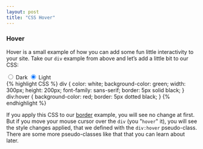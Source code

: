 ```yaml
---
layout: post
title: "CSS Hover"
---
```


### Hover
Hover is a small example of how you can add some fun little interactivity to your site. Take our `div` example from above and let’s add a little bit to our CSS:

<div class="m-switch">
  <input class="m-switch__input" id="dark" type="radio" name="theme" onchange="darkenEverything()">
  <label class="m-switch__label m-switch__label--is-dark" for="dark">Dark</label>
  <input class="m-switch__input" id="light" type="radio" name="theme" checked="checked" onchange="lightenEverything()">
  <label class="m-switch__label m-switch__label--is-light" for="light">Light</label>
</div>
{% highlight CSS %}
div {
  color: white;
  background-color: green;
  width: 300px;
  height: 200px;
  font-family: sans-serif;
  border: 5px solid black;
}
div:hover {
  background-color: red;
  border: 5px dotted black;
}
{% endhighlight %}

If you apply this CSS to our [border](#border) example, you will see no change at first. But if you move your mouse cursor over the `div` (you "`hover`" it), you will see the style changes applied, that we defined with the `div:hover` pseudo-class. There are some more pseudo-classes like that that you can learn about later.
